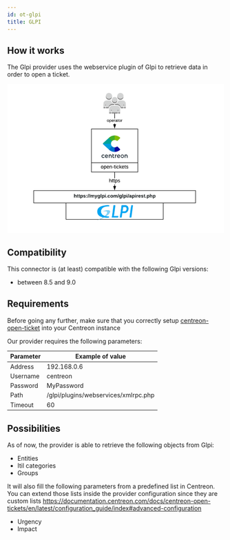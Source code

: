 ```yaml
---
id: ot-glpi
title: GLPI
---
```


## How it works

The Glpi provider uses the webservice plugin of Glpi to retrieve data in order
to open a ticket.

![architecture](../../assets/integrations/open-tickets/ot-glpi-rest-api-architecture.png)

## Compatibility

This connector is (at least) compatible with the following Glpi versions:

- between 8.5 and 9.0

## Requirements

Before going any further, make sure that you correctly setup
[centreon-open-ticket](https://documentation.centreon.com/docs/centreon-open-tickets/en/latest/installation/index)
into your Centreon instance

Our provider requires the following parameters:

| Parameter | Example of value                     |
| --------- | ------------------------------------ |
| Address   | 192.168.0.6                          |
| Username  | centreon                             |
| Password  | MyPassword                           |
| Path      | /glpi/plugins/webservices/xmlrpc.php |
| Timeout   | 60                                   |

## Possibilities

As of now, the provider is able to retrieve the following objects from Glpi:

- Entities
- Itil categories
- Groups

It will also fill the following parameters from a predefined list in Centreon.
You can extend those lists inside the provider configuration since they are
custom lists
<https://documentation.centreon.com/docs/centreon-open-tickets/en/latest/configuration_guide/index#advanced-configuration>

- Urgency
- Impact
